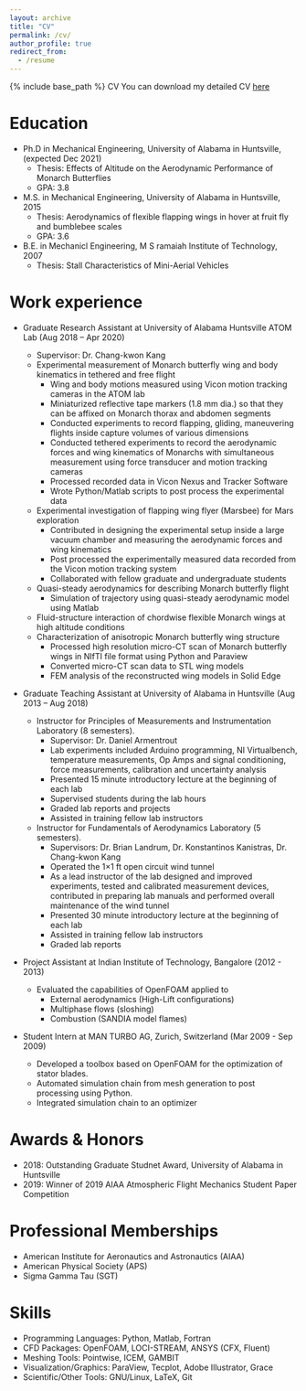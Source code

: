```yaml
---
layout: archive
title: "CV"
permalink: /cv/
author_profile: true
redirect_from:
  - /resume
---
```


{% include base_path %}
CV
You can download my detailed CV [here]()

Education
======

* Ph.D in Mechanical Engineering, University of Alabama in Huntsville, (expected Dec 2021)
  * Thesis: Effects of Altitude on the Aerodynamic Performance of Monarch Butterflies
  * GPA: 3.8
* M.S. in Mechanical Engineering, University of Alabama in Huntsville, 2015
  * Thesis: Aerodynamics of flexible flapping wings in hover at fruit fly and bumblebee scales
  * GPA: 3.6
* B.E. in Mechanicl Engineering, M S ramaiah Institute of Technology, 2007
  * Thesis: Stall Characteristics of Mini-Aerial Vehicles

Work experience
======
* Graduate Research Assistant at University of Alabama Huntsville  ATOM Lab (Aug 2018 – Apr 2020)
  * Supervisor: Dr. Chang-kwon Kang
  * Experimental measurement of Monarch butterfly wing and body kinematics in tethered and free flight
    * Wing and body motions measured using Vicon motion tracking cameras in the ATOM lab
    * Miniaturized reflective tape markers (1.8 mm dia.) so that they can be affixed on Monarch thorax and abdomen segments
    * Conducted experiments to record flapping, gliding, maneuvering flights inside capture volumes of various dimensions
    * Conducted tethered experiments to record the aerodynamic forces and wing kinematics of Monarchs with simultaneous measurement using force transducer and motion tracking cameras
    * Processed recorded data in Vicon Nexus and Tracker Software
    * Wrote Python/Matlab scripts to post process the experimental data
  * Experimental investigation of flapping wing flyer (Marsbee) for Mars exploration
    * Contributed in designing the experimental setup inside a large vacuum chamber and measuring the aerodynamic forces and wing kinematics
    * Post processed the experimentally measured data recorded from the Vicon motion tracking system
    * Collaborated with fellow graduate and undergraduate students
  * Quasi-steady aerodynamics for describing Monarch butterfly flight
    * Simulation of trajectory using quasi-steady aerodynamic model using Matlab
  * Fluid-structure interaction of chordwise flexible Monarch wings at high altitude conditions
  * Characterization of anisotropic Monarch butterfly wing structure
    * Processed high resolution micro-CT scan of Monarch butterfly wings in NIfTI file format using Python and Paraview
    * Converted micro-CT scan data to STL wing models
    * FEM analysis of the reconstructed wing models in Solid Edge
    
* Graduate Teaching Assistant at University of Alabama in Huntsville (Aug 2013 – Aug 2018)
  * Instructor for Principles of Measurements and Instrumentation Laboratory (8 semesters).
    * Supervisor: Dr. Daniel Armentrout
    * Lab experiments included Arduino programming, NI Virtualbench, temperature measurements, Op Amps and signal conditioning, force measurements, calibration and uncertainty analysis
    * Presented 15 minute introductory lecture at the beginning of each lab
    * Supervised students during the lab hours
    * Graded lab reports and projects
    * Assisted in training fellow lab instructors
  * Instructor for Fundamentals of Aerodynamics Laboratory (5 semesters).
    * Supervisors: Dr. Brian Landrum, Dr. Konstantinos Kanistras, Dr. Chang-kwon Kang
    * Operated the 1×1 ft open circuit wind tunnel
    * As a lead instructor of the lab designed and improved experiments, tested and calibrated measurement devices, contributed in preparing lab manuals and performed overall maintenance of the wind tunnel
    * Presented 30 minute introductory lecture at the beginning of each lab
    * Assisted in training fellow lab instructors
    * Graded lab reports

* Project Assistant at Indian Institute of Technology, Bangalore (2012 - 2013)
  * Evaluated the capabilities of OpenFOAM applied to
    * External aerodynamics (High-Lift configurations)
    * Multiphase flows (sloshing)
    * Combustion (SANDIA model flames)
* Student Intern at MAN TURBO AG, Zurich, Switzerland (Mar 2009 - Sep 2009)
    * Developed a toolbox based on OpenFOAM for the optimization of stator blades.
    * Automated simulation chain from mesh generation to post processing using Python.
    * Integrated simulation chain to an optimizer

Awards & Honors
=======
* 2018: Outstanding Graduate Studnet Award, University of Alabama in Huntsville
* 2019: Winner of 2019 AIAA Atmospheric Flight Mechanics Student Paper Competition 

Professional Memberships
======
* American Institute for Aeronautics and Astronautics (AIAA)
* American Physical Society (APS)
* Sigma Gamma Tau (SGT)



Skills
======
* Programming Languages: Python, Matlab, Fortran
* CFD Packages: OpenFOAM, LOCI-STREAM, ANSYS (CFX, Fluent)
* Meshing Tools: Pointwise, ICEM, GAMBIT
* Visualization/Graphics: ParaView, Tecplot, Adobe Illustrator, Grace
* Scientific/Other Tools: GNU/Linux, LaTeX, Git

